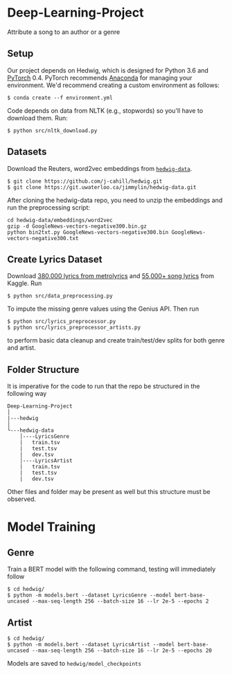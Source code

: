 # Deep-Learning-Project
Attribute a song to an author or a genre

## Setup

Our project depends on Hedwig, which is designed for Python 3.6 and [PyTorch](https://pytorch.org/) 0.4. PyTorch recommends [Anaconda](https://www.anaconda.com/distribution/) for managing your environment. We'd recommend creating a custom environment as follows:

```
$ conda create --f environment.yml
```

Code depends on data from NLTK (e.g., stopwords) so you'll have to download them. Run:

```
$ python src/nltk_download.py
```



## Datasets

Download the Reuters, word2vec embeddings from [`hedwig-data`](https://git.uwaterloo.ca/jimmylin/hedwig-data).

```
$ git clone https://github.com/j-cahill/hedwig.git
$ git clone https://git.uwaterloo.ca/jimmylin/hedwig-data.git
```

After cloning the hedwig-data repo, you need to unzip the embeddings and run the preprocessing script:

```
cd hedwig-data/embeddings/word2vec 
gzip -d GoogleNews-vectors-negative300.bin.gz 
python bin2txt.py GoogleNews-vectors-negative300.bin GoogleNews-vectors-negative300.txt 
```

## Create Lyrics Dataset

Download [380,000 lyrics from metrolyrics](https://kaggle.com/gyani95/380000-lyrics-from-metrolyrics) and [55,000+ song lyrics](https://www.kaggle.com/mousehead/songlyrics) from Kaggle. Run

```
$ python src/data_preprocessing.py 
```

To impute the missing genre values using the Genius API. Then run

```
$ python src/lyrics_preprocessor.py
$ python src/lyrics_preprocessor_artists.py
```

to perform basic data cleanup and create train/test/dev splits for both genre and artist.

## Folder Structure

It is imperative for the code to run that the repo be structured in the following way

```
Deep-Learning-Project   
│
|---hedwig
│   
└---hedwig-data
    │----LyricsGenre
    |	train.tsv
    |	test.tsv
    |	dev.tsv
    │----LyricsArtist
    |	train.tsv
    |	test.tsv
	|	dev.tsv
```

Other files and folder may be present as well but this structure must be observed.

# Model Training

## Genre

Train a BERT model with the following command, testing will immediately follow

```
$ cd hedwig/
$ python -m models.bert --dataset LyricsGenre --model bert-base-uncased --max-seq-length 256 --batch-size 16 --lr 2e-5 --epochs 2
```

## Artist 

```
$ cd hedwig/
$ python -m models.bert --dataset LyricsArtist --model bert-base-uncased --max-seq-length 256 --batch-size 16 --lr 2e-5 --epochs 20
```

Models are saved to `hedwig/model_checkpoints`
